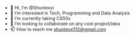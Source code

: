 - 👋 Hi, I’m @Shunlexxi
- 👀 I’m interested in Tech, Programming and Data Analysis
- 🌱 I’m currently taking CS50x
- 💞️ I’m looking to collaborate on any cool project/idea
- 📫 How to reach me shunlexxi112@gmail.com 

<!---
Shunlexxi/Shunlexxi is a ✨ special ✨ repository because its `README.md` (this file) appears on your GitHub profile.
You can click the Preview link to take a look at your changes.
--->

